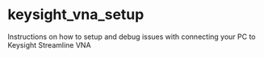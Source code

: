 # keysight_vna_setup
Instructions on how to setup and debug issues with connecting your PC to Keysight Streamline VNA
